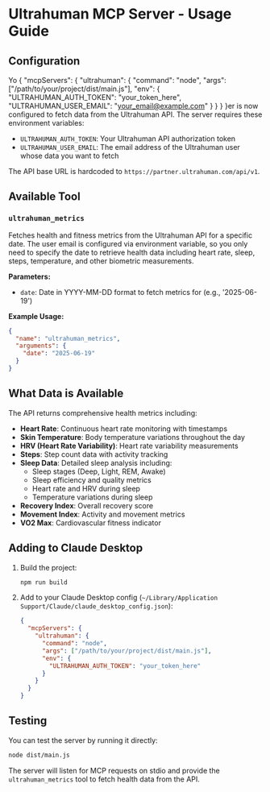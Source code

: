# Ultrahuman MCP Server - Usage Guide

## Configuration

Yo {
"mcpServers": {
"ultrahuman": {
"command": "node",
"args": ["/path/to/your/project/dist/main.js"],
"env": {
"ULTRAHUMAN_AUTH_TOKEN": "your_token_here",
"ULTRAHUMAN_USER_EMAIL": "your_email@example.com"
}
}
}
}er is now configured to fetch data from the Ultrahuman API. The server requires these environment variables:

- `ULTRAHUMAN_AUTH_TOKEN`: Your Ultrahuman API authorization token
- `ULTRAHUMAN_USER_EMAIL`: The email address of the Ultrahuman user whose data you want to fetch

The API base URL is hardcoded to `https://partner.ultrahuman.com/api/v1`.

## Available Tool

### `ultrahuman_metrics`

Fetches health and fitness metrics from the Ultrahuman API for a specific date. The user email is configured via environment variable, so you only need to specify the date to retrieve health data including heart rate, sleep, steps, temperature, and other biometric measurements.

**Parameters:**

- `date`: Date in YYYY-MM-DD format to fetch metrics for (e.g., '2025-06-19')

**Example Usage:**

```json
{
  "name": "ultrahuman_metrics",
  "arguments": {
    "date": "2025-06-19"
  }
}
```

## What Data is Available

The API returns comprehensive health metrics including:

- **Heart Rate**: Continuous heart rate monitoring with timestamps
- **Skin Temperature**: Body temperature variations throughout the day
- **HRV (Heart Rate Variability)**: Heart rate variability measurements
- **Steps**: Step count data with activity tracking
- **Sleep Data**: Detailed sleep analysis including:
  - Sleep stages (Deep, Light, REM, Awake)
  - Sleep efficiency and quality metrics
  - Heart rate and HRV during sleep
  - Temperature variations during sleep
- **Recovery Index**: Overall recovery score
- **Movement Index**: Activity and movement metrics
- **VO2 Max**: Cardiovascular fitness indicator

## Adding to Claude Desktop

1. Build the project:

   ```bash
   npm run build
   ```

2. Add to your Claude Desktop config (`~/Library/Application Support/Claude/claude_desktop_config.json`):
   ```json
   {
     "mcpServers": {
       "ultrahuman": {
         "command": "node",
         "args": ["/path/to/your/project/dist/main.js"],
         "env": {
           "ULTRAHUMAN_AUTH_TOKEN": "your_token_here"
         }
       }
     }
   }
   ```

## Testing

You can test the server by running it directly:

```bash
node dist/main.js
```

The server will listen for MCP requests on stdio and provide the `ultrahuman_metrics` tool to fetch health data from the API.
